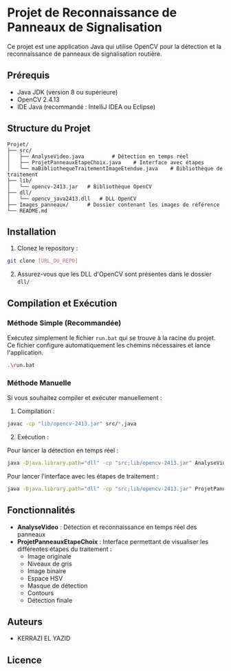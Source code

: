 # Projet de Reconnaissance de Panneaux de Signalisation

Ce projet est une application Java qui utilise OpenCV pour la détection et la reconnaissance de panneaux de signalisation routière.

## Prérequis

- Java JDK (version 8 ou supérieure)
- OpenCV 2.4.13
- IDE Java (recommandé : IntelliJ IDEA ou Eclipse)

## Structure du Projet

```
Projet/
├── src/
│   ├── AnalyseVideo.java         # Détection en temps réel
│   ├── ProjetPanneauxEtapeChoix.java    # Interface avec étapes
│   └── maBibliothequeTraitementImageEtendue.java    # Bibliothèque de traitement
├── lib/
│   └── opencv-2413.jar   # Bibliothèque OpenCV
├── dll/
│   └── opencv_java2413.dll   # DLL OpenCV
├── Images_panneaux/      # Dossier contenant les images de référence
└── README.md
```

## Installation

1. Clonez le repository :
```bash
git clone [URL_DU_REPO]
```

2. Assurez-vous que les DLL d'OpenCV sont présentes dans le dossier `dll/`

## Compilation et Exécution

### Méthode Simple (Recommandée)

Exécutez simplement le fichier `run.bat` qui se trouve à la racine du projet. Ce fichier configure automatiquement les chemins nécessaires et lance l'application.

```bash
.\run.bat
```

### Méthode Manuelle

Si vous souhaitez compiler et exécuter manuellement :

1. Compilation :
```bash
javac -cp "lib/opencv-2413.jar" src/*.java
```

2. Exécution :
   
Pour lancer la détection en temps réel :
```bash
java -Djava.library.path="dll" -cp "src;lib/opencv-2413.jar" AnalyseVideo
```

Pour lancer l'interface avec les étapes de traitement :
```bash
java -Djava.library.path="dll" -cp "src;lib/opencv-2413.jar" ProjetPanneauxEtapeChoix
```

## Fonctionnalités

- **AnalyseVideo** : Détection et reconnaissance en temps réel des panneaux
- **ProjetPanneauxEtapeChoix** : Interface permettant de visualiser les différentes étapes du traitement :
  - Image originale
  - Niveaux de gris
  - Image binaire
  - Espace HSV
  - Masque de détection
  - Contours
  - Détection finale

## Auteurs

- KERRAZI EL YAZID

## Licence


